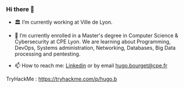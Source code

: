 ### Hi there 👋

- 🏛️ I’m currently working at Ville de Lyon.

- 🌱 I’m currently enrolled in a Master's degree in Computer Science & Cybersecurity at CPE Lyon. We are learning about Programming, DevOps, Systems administration, Networking, Databases, Big Data processing and pentesting.

- 📫 How to reach me:
[Linkedin](https://www.linkedin.com/in/hugo-bourget-17998721a/)
or by email hugo.bourget@cpe.fr

TryHackMe : https://tryhackme.com/p/hugo.b
